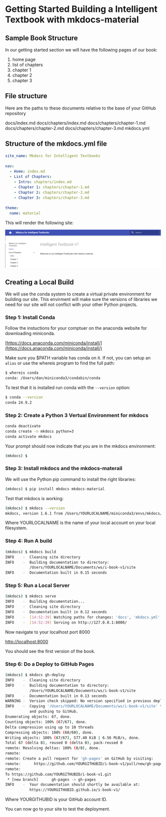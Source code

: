 # Getting Started Building a Intelligent Textbook with mkdocs-material

## Sample Book Structure

In our getting started section we will have the following pages of our book:

1. home page
2. list of chapters
3. chapter 1
4. chapter 2
5. chapter 3

## File structure

Here are the paths to these documents relative to the base of your GitHub repository

docs/index.md
docs/chapters/index.md
docs/chapters/chapter-1.md
docs/chapters/chapter-2.md
docs/chapters/chapter-3.md
mkdocs.yml

## Structure of the mkdocs.yml file

```yml
site_name: Mkdocs for Intelligent Textbooks

nav:
  - Home: index.md
  - List of Chapters:
    - Intro: chapters/index.md
    - Chapter 1: chapters/chapter-1.md
    - Chapter 2: chapters/chapter-2.md
    - Chapter 3: chapters/chapter-3.md

theme:
  name: material
```

This will render the following site:

![](../img/tutorial-screen-shot-1.png)

## Creating a Local Build

We will use the conda system to create a virtual private environment for building our site.
This envirment will make sure the versions of libraries we need for our site
will not conflict with your other Python projects.

### Step 1: Install Conda

Follow the instuctions for your comptuer on the anaconda website for downloading miniconda. 

[https://docs.anaconda.com/miniconda/install/](https://docs.anaconda.com/miniconda/install/)

Make sure you $PATH variable has conda on it.  If not, you can setup an ```alias``` or
use the whereis program to find the full path:

```sh
$ whereis conda
conda: /Users/dan/miniconda3/condabin/conda
```

To test that it is installed run conda with the ```--version``` option:

```sh
$ conda --version
conda 24.9.2
```

### Step 2: Create a Python 3 Vertual Environment for mkdocs

```sh
conda deactivate
conda create -n mkdocs python=3
conda activate mkdocs
```

Your prompt should now indicate that you are in the mkdocs environment:

```sh
(mkdocs) $
```

### Step 3: Install mkdocs and the mkdocs-materail

We will use the Python pip command to install the right libraries:

```sh
(mkdocs) $ pip install mkdocs mkdocs-material
```

Test that mkdocs is working:

```sh
(mkdocs) $ mkdocs --version
mkdocs, version 1.6.1 from /Users/YOURLOCALNAME/miniconda3/envs/mkdocs/lib/python3.13/site-packages/mkdocs (Python 3.13)
```

Where YOURLOCALNAME is the name of your local account on your local filesystem.

### Step 4: Run A build

```sh
(mkdocs) $ mkdocs build
INFO    -  Cleaning site directory
INFO    -  Building documentation to directory:
           /Users/YOURLOCALNAME/Documents/ws/i-book-v1/site
INFO    -  Documentation built in 0.15 seconds
```

### Step 5: Run a Local Server

```sh
(mkdocs) $ mkdocs serve
INFO    -  Building documentation...
INFO    -  Cleaning site directory
INFO    -  Documentation built in 0.12 seconds
INFO    -  [14:52:39] Watching paths for changes: 'docs', 'mkdocs.yml'
INFO    -  [14:52:39] Serving on http://127.0.0.1:8000/
```

Now navigate to your localhost port 8000

[http://localhost:8000](http://localhost:8000)

You should see the first version of the book.

### Step 6: Do a Deploy to GitHub Pages

```sh
(mkdocs) $ mkdocs gh-deploy
INFO    -  Cleaning site directory
INFO    -  Building documentation to directory:
           /Users/YOURLOCALNAME/Documents/ws/i-book-v1/site
INFO    -  Documentation built in 0.13 seconds
WARNING -  Version check skipped: No version specified in previous deployment.
INFO    -  Copying '/Users/YOURLOCALNAME/Documents/ws/i-book-v1/site' to 'gh-pages' branch
           and pushing to GitHub.
Enumerating objects: 67, done.
Counting objects: 100% (67/67), done.
Delta compression using up to 10 threads
Compressing objects: 100% (60/60), done.
Writing objects: 100% (67/67), 577.48 KiB | 6.56 MiB/s, done.
Total 67 (delta 8), reused 0 (delta 0), pack-reused 0
remote: Resolving deltas: 100% (8/8), done.
remote: 
remote: Create a pull request for 'gh-pages' on GitHub by visiting:
remote:      https://github.com/YOURGITHUBID/i-book-v1/pull/new/gh-pages
remote: 
To https://github.com/YOURGITHUBID/i-book-v1.git
 * [new branch]      gh-pages -> gh-pages
INFO    -  Your documentation should shortly be available at:
           https://YOURGITHUBID.github.io/i-book-v1/
```

Where YOURGITHUBID is your GitHub account ID.

You can now go to your site to test the deployment.
